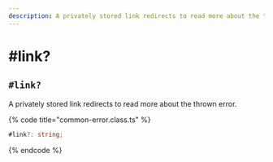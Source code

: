 ```yaml
---
description: A privately stored link redirects to read more about the thrown error
---
```


# #link?

## `#link?`

A privately stored link redirects to read more about the thrown error.

{% code title="common-error.class.ts" %}
```typescript
#link?: string;
```
{% endcode %}

